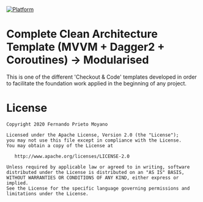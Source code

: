 [![Platform](https://img.shields.io/badge/platform-android-lightgrey)](https://developer.android.com/reference)

# Complete Clean Architecture Template (MVVM + Dagger2 + Coroutines) -> Modularised
This is one of the different 'Checkout & Code' templates developed in order to facilitate the foundation work applied in the beginning of any project.

#  License

    Copyright 2020 Fernando Prieto Moyano

    Licensed under the Apache License, Version 2.0 (the "License");
    you may not use this file except in compliance with the License.
    You may obtain a copy of the License at

       http://www.apache.org/licenses/LICENSE-2.0

    Unless required by applicable law or agreed to in writing, software
    distributed under the License is distributed on an "AS IS" BASIS,
    WITHOUT WARRANTIES OR CONDITIONS OF ANY KIND, either express or implied.
    See the License for the specific language governing permissions and
    limitations under the License.